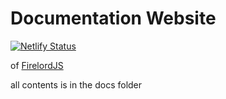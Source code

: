 # Documentation Website

[![Netlify Status](https://api.netlify.com/api/v1/badges/aef413b0-af84-44f5-b344-2f2ea848029d/deploy-status)](https://app.netlify.com/sites/tender-hoover-dd3510/deploys)

of [FirelordJS](https://github.com/tylim88/Firelordjs)

all contents is in the docs folder
